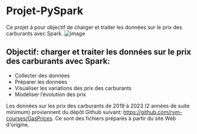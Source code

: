 # Projet-PySpark
Ce projet à pour objectif de charger et traiter les données sur le prix des carburants avec Spark.
![image](https://github.com/GOMEZBORIS6/Projet-PySpark/assets/84849041/d1fa4fea-4caa-4512-b832-46b5197b14e4)

## Objectif: charger et traiter les données sur le prix des carburants avec Spark:
- Collecter des données
- Préparer les données
- Visualiser les variations des prix des carburants
- Modéliser l’évolution des prix

Les données sur les prix des carburants de 2019 à 2023 (2 années de suite minimum) proviennent du dépôt Github suivant: https://github.com/rvm-courses/GasPrices. Ce sont des fichiers préparés à partir du site Web d'origine.
